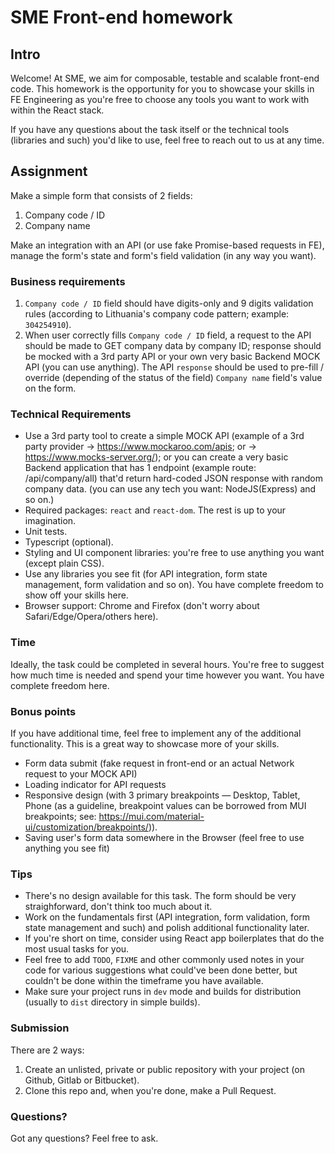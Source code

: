 # SME Front-end homework

## Intro

Welcome! At SME, we aim for composable, testable and scalable front-end code. This homework is the opportunity for you to showcase your skills in FE Engineering as you're free to choose any tools you want to work with within the React stack.

If you have any questions about the task itself or the technical tools (libraries and such) you'd like to use, feel free to reach out to us at any time.

## Assignment

Make a simple form that consists of 2 fields:
1. Company code / ID
2. Company name

Make an integration with an API (or use fake Promise-based requests in FE), manage the form's state and form's field validation (in any way you want).

### Business requirements
1. `Company code / ID` field should have digits-only and 9 digits validation rules (according to Lithuania's company code pattern; example: `304254910`).
2. When user correctly fills `Company code / ID` field, a request to the API should be made to GET company data by company ID; response should be mocked with a 3rd party API or your own very basic Backend MOCK API (you can use anything). The API `response` should be used to pre-fill / override (depending of the status of the field) `Company name` field's value on the form.

### Technical Requirements
* Use a 3rd party tool to create a simple MOCK API (example of a 3rd party provider -> https://www.mockaroo.com/apis; or -> https://www.mocks-server.org/); or you can create a very basic Backend application that has 1 endpoint (example route: /api/company/all) that'd return hard-coded JSON response with random company data. (you can use any tech you want: NodeJS(Express) and so on.)
* Required packages: `react` and `react-dom`. The rest is up to your imagination.
* Unit tests.
* Typescript (optional).
* Styling and UI component libraries: you're free to use anything you want (except plain CSS).
* Use any libraries you see fit (for API integration, form state management, form validation and so on). You have complete freedom to show off your skills here.
* Browser support: Chrome and Firefox (don't worry about Safari/Edge/Opera/others here).

### Time
Ideally, the task could be completed in several hours. You're free to suggest how much time is needed and spend your time however you want. You have complete freedom here.


### Bonus points

If you have additional time, feel free to implement any of the additional functionality. This is a great way to showcase more of your skills.

* Form data submit (fake request in front-end or an actual Network request to your MOCK API)
* Loading indicator for API requests
* Responsive design (with 3 primary breakpoints — Desktop, Tablet, Phone (as a guideline, breakpoint values can be borrowed from MUI breakpoints; see: https://mui.com/material-ui/customization/breakpoints/)).
* Saving user's form data somewhere in the Browser (feel free to use anything you see fit)

### Tips
* There's no design available for this task. The form should be very straighforward, don't think too much about it.
* Work on the fundamentals first (API integration, form validation, form state management and such) and polish additional functionality later.
* If you're short on time, consider using React app boilerplates that do the most usual tasks for you.
* Feel free to add `TODO`, `FIXME` and other commonly used notes in your code for various suggestions what could've been done better, but couldn't be done within the timeframe you have available.
* Make sure your project runs in `dev` mode and builds for distribution (usually to `dist` directory in simple builds).

### Submission
There are 2 ways:

1. Create an unlisted, private or public repository with your project (on Github, Gitlab or Bitbucket).
2. Clone this repo and, when you're done, make a Pull Request.

### Questions?

Got any questions? Feel free to ask.
